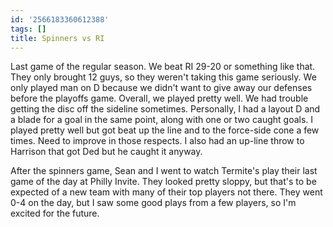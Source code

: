 ```yaml
---
id: '2566183360612388'
tags: []
title: Spinners vs RI
---
```


Last game of the regular season. We beat RI 29-20 or something like that. They only brought 12 guys, so they weren't taking this game seriously. We only played man on D because we didn't want to give away our defenses before the playoffs game. Overall, we played pretty well. We had trouble getting the disc off the sideline sometimes. Personally, I had a layout D and a blade for a goal in the same point, along with one or two caught goals. I played pretty well but got beat up the line and to the force-side cone a few times. Need to improve in those respects. I also had an up-line throw to Harrison that got Ded but he caught it anyway. 

After the spinners game, Sean and I went to watch Termite's play their last game of the day at Philly Invite. They looked pretty sloppy, but that's to be expected of a new team with many of their top players not there. They went 0-4 on the day, but I saw some good plays from a few players, so I'm excited for the future.

